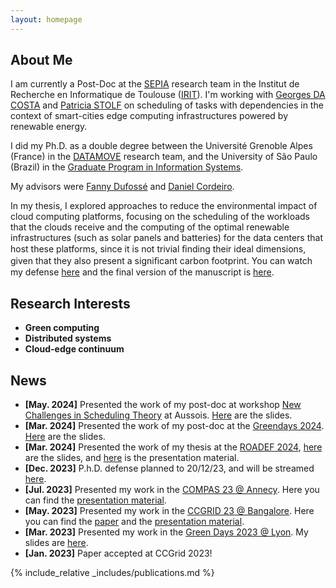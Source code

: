 ```yaml
---
layout: homepage
---
```


## About Me

I am currently a Post-Doc at the [SEPIA](https://www.irit.fr/departement/architecture-systemes-reseaux/equipe-sepia/) research team in the Institut de Recherche en Informatique de Toulouse ([IRIT](https://www.irit.fr/)).
I'm working with [Georges DA COSTA](https://www.irit.fr/~Georges.Da-Costa/) and [Patricia STOLF](https://www.irit.fr/~Patricia.Stolf/) on scheduling of tasks with dependencies in the context of smart-cities edge computing infrastructures powered by renewable energy.

I did my Ph.D. as a double degree between the Université Grenoble Alpes (France) in the [DATAMOVE](https://team.inria.fr/datamove/) research team, and the University of São Paulo (Brazil) in the [Graduate Program in Information Systems](http://ppgsi.each.usp.br/?lang=en).

My advisors were [Fanny Dufossé](https://graal.ens-lyon.fr/~fdufosse/) and [Daniel Cordeiro](http://www.each.usp.br/dc/).

In my thesis, I explored approaches to reduce the environmental impact of cloud computing platforms, focusing on the scheduling of the workloads that the
clouds receive and the computing of the optimal renewable infrastructures (such as solar panels and batteries) for the data centers that host these platforms, since it is not trivial ﬁnding their ideal dimensions, given that they also present a signiﬁcant carbon footprint. You can watch my defense [here](https://www.youtube.com/live/s19UBCIjGsg?feature=shared) and the final version of the manuscript is [here](https://theses.hal.science/tel-04678116).
  
## Research Interests

- **Green computing** 
- **Distributed systems** 
- **Cloud-edge continuum**

## News
- **[May. 2024]** Presented the work of my post-doc at workshop [New Challenges in Scheduling Theory](https://aussois2024.imag.fr/) at Aussois. [Here](https://aussois2024.imag.fr/abstracts-slides/SilvaVasconcelos.pdf) are the slides.
- **[Mar. 2024]** Presented the work of my post-doc at the [Greendays 2024](https://perso.ens-lyon.fr/laurent.lefevre/greendaystoulouse2024/). [Here](https://avalon.ens-lyon.fr/~llefevre/greendays2024/GreenDays2024_Vasconcelos.pdf) are the slides.
- **[Mar. 2024]** Presented the work of my thesis at the [ROADEF 2024](https://roadef2024.sciencesconf.org/), [here](https://github.com/migvasc/aussois_24_smartcities_edge_computing_renewable_energy/blob/main/main.pdf) are the slides, and [here](https://github.com/migvasc/aussois_24_smartcities_edge_computing_renewable_energy) is the presentation material.
- **[Dec. 2023]** P.h.D. defense planned to 20/12/23, and will be streamed [here](https://www.youtube.com/live/s19UBCIjGsg?feature=shared).
- **[Jul. 2023]** Presented my work in the [COMPAS 23 @ Annecy](https://2023.compas-conference.fr/). Here you can find the [presentation material](https://gitlab.com/migvasc/slides-compas-2023).
- **[May. 2023]** Presented my work in the [CCGRID 23 @ Bangalore](https://ccgrid2023.iisc.ac.in/). Here you can find the [paper](https://hal.science/hal-04032094v2) and the [presentation material](https://gitlab.com/migvasc/slides-ccgrid-2023).
- **[Mar. 2023]** Presented my work in the [Green Days 2023 @ Lyon](http://perso.ens-lyon.fr/laurent.lefevre/greendayslyon2023/). My slides are [here](http://perso.ens-lyon.fr/laurent.lefevre/greendayslyon2023/slides/GreenDays2023_Silva_Vasconcelos.pdf).
- **[Jan. 2023]** Paper accepted at CCGrid 2023!

{% include_relative _includes/publications.md %}

